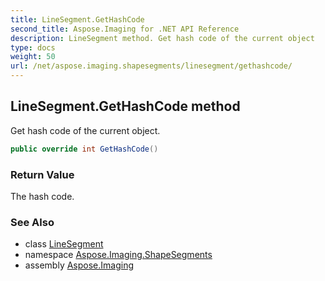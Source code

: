 ```yaml
---
title: LineSegment.GetHashCode
second_title: Aspose.Imaging for .NET API Reference
description: LineSegment method. Get hash code of the current object
type: docs
weight: 50
url: /net/aspose.imaging.shapesegments/linesegment/gethashcode/
---
```

## LineSegment.GetHashCode method

Get hash code of the current object.

```csharp
public override int GetHashCode()
```

### Return Value

The hash code.

### See Also

* class [LineSegment](../)
* namespace [Aspose.Imaging.ShapeSegments](../../linesegment/)
* assembly [Aspose.Imaging](../../../)


